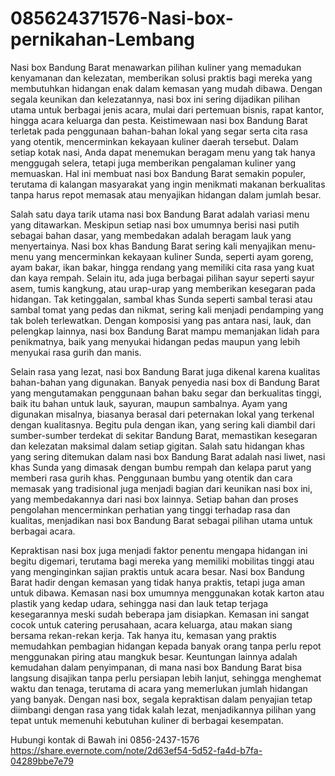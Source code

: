 # 085624371576-Nasi-box-pernikahan-Lembang
Nasi box Bandung Barat menawarkan pilihan kuliner yang memadukan kenyamanan dan kelezatan, memberikan solusi praktis bagi mereka yang membutuhkan hidangan enak dalam kemasan yang mudah dibawa. Dengan segala keunikan dan kelezatannya, nasi box ini sering dijadikan pilihan utama untuk berbagai jenis acara, mulai dari pertemuan bisnis, rapat kantor, hingga acara keluarga dan pesta. Keistimewaan nasi box Bandung Barat terletak pada penggunaan bahan-bahan lokal yang segar serta cita rasa yang otentik, mencerminkan kekayaan kuliner daerah tersebut. Dalam setiap kotak nasi, Anda dapat menemukan beragam menu yang tak hanya menggugah selera, tetapi juga memberikan pengalaman kuliner yang memuaskan. Hal ini membuat nasi box Bandung Barat semakin populer, terutama di kalangan masyarakat yang ingin menikmati makanan berkualitas tanpa harus repot memasak atau menyajikan hidangan dalam jumlah besar.

Salah satu daya tarik utama nasi box Bandung Barat adalah variasi menu yang ditawarkan. Meskipun setiap nasi box umumnya berisi nasi putih sebagai bahan dasar, yang membedakan adalah beragam lauk yang menyertainya. Nasi box khas Bandung Barat sering kali menyajikan menu-menu yang mencerminkan kekayaan kuliner Sunda, seperti ayam goreng, ayam bakar, ikan bakar, hingga rendang yang memiliki cita rasa yang kuat dan kaya rempah. Selain itu, ada juga berbagai pilihan sayur seperti sayur asem, tumis kangkung, atau urap-urap yang memberikan kesegaran pada hidangan. Tak ketinggalan, sambal khas Sunda seperti sambal terasi atau sambal tomat yang pedas dan nikmat, sering kali menjadi pendamping yang tak boleh terlewatkan. Dengan komposisi yang pas antara nasi, lauk, dan pelengkap lainnya, nasi box Bandung Barat mampu memanjakan lidah para penikmatnya, baik yang menyukai hidangan pedas maupun yang lebih menyukai rasa gurih dan manis.

Selain rasa yang lezat, nasi box Bandung Barat juga dikenal karena kualitas bahan-bahan yang digunakan. Banyak penyedia nasi box di Bandung Barat yang mengutamakan penggunaan bahan baku segar dan berkualitas tinggi, baik itu bahan untuk lauk, sayuran, maupun sambalnya. Ayam yang digunakan misalnya, biasanya berasal dari peternakan lokal yang terkenal dengan kualitasnya. Begitu pula dengan ikan, yang sering kali diambil dari sumber-sumber terdekat di sekitar Bandung Barat, memastikan kesegaran dan kelezatan maksimal dalam setiap gigitan. Salah satu hidangan khas yang sering ditemukan dalam nasi box Bandung Barat adalah nasi liwet, nasi khas Sunda yang dimasak dengan bumbu rempah dan kelapa parut yang memberi rasa gurih khas. Penggunaan bumbu yang otentik dan cara memasak yang tradisional juga menjadi bagian dari keunikan nasi box ini, yang membedakannya dari nasi box lainnya. Setiap bahan dan proses pengolahan mencerminkan perhatian yang tinggi terhadap rasa dan kualitas, menjadikan nasi box Bandung Barat sebagai pilihan utama untuk berbagai acara.

Kepraktisan nasi box juga menjadi faktor penentu mengapa hidangan ini begitu digemari, terutama bagi mereka yang memiliki mobilitas tinggi atau yang menginginkan sajian praktis untuk acara besar. Nasi box Bandung Barat hadir dengan kemasan yang tidak hanya praktis, tetapi juga aman untuk dibawa. Kemasan nasi box umumnya menggunakan kotak karton atau plastik yang kedap udara, sehingga nasi dan lauk tetap terjaga kesegarannya meski sudah beberapa jam disiapkan. Kemasan ini sangat cocok untuk catering perusahaan, acara keluarga, atau makan siang bersama rekan-rekan kerja. Tak hanya itu, kemasan yang praktis memudahkan pembagian hidangan kepada banyak orang tanpa perlu repot menggunakan piring atau mangkuk besar. Keuntungan lainnya adalah kemudahan dalam penyimpanan, di mana nasi box Bandung Barat bisa langsung disajikan tanpa perlu persiapan lebih lanjut, sehingga menghemat waktu dan tenaga, terutama di acara yang memerlukan jumlah hidangan yang banyak. Dengan nasi box, segala kepraktisan dalam penyajian tetap diimbangi dengan rasa yang tidak kalah lezat, menjadikannya pilihan yang tepat untuk memenuhi kebutuhan kuliner di berbagai kesempatan.

Hubungi kontak di Bawah ini
0856-2437-1576
https://share.evernote.com/note/2d63ef54-5d52-fa4d-b7fa-04289bbe7e79
